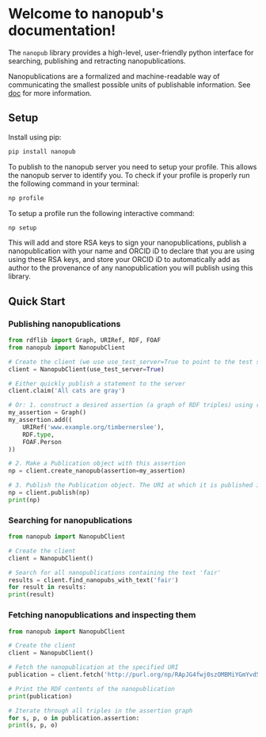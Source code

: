 
# Welcome to nanopub's documentation!

The `nanopub` library provides a high-level, user-friendly python interface for searching, publishing and retracting nanopublications.

Nanopublications are a formalized and machine-readable way of communicating the smallest possible units of publishable information. See [doc](getting-started/what-are-nanopubs) for more information.

## Setup

Install using pip:

```bash
pip install nanopub
```

To publish to the nanopub server you need to setup your profile. This allows the nanopub server to identify you. To check if your profile is properly run the following command in your terminal:

```bash
np profile
```

To setup a profile run the following interactive command:

```bash
np setup
```

This will add and store RSA keys to sign your nanopublications, publish a nanopublication with your name and ORCID iD to declare that you are using using these RSA keys, and store your ORCID iD to automatically add as author to the provenance of any nanopublication you will publish using this library.

## Quick Start


### Publishing nanopublications

```python
from rdflib import Graph, URIRef, RDF, FOAF
from nanopub import NanopubClient

# Create the client (we use use_test_server=True to point to the test server)
client = NanopubClient(use_test_server=True)

# Either quickly publish a statement to the server
client.claim('All cats are gray')

# Or: 1. construct a desired assertion (a graph of RDF triples) using rdflib
my_assertion = Graph()
my_assertion.add((
    URIRef('www.example.org/timbernerslee'),
    RDF.type,
    FOAF.Person
))

# 2. Make a Publication object with this assertion
np = client.create_nanopub(assertion=my_assertion)

# 3. Publish the Publication object. The URI at which it is published is returned.
np = client.publish(np)
print(np)
```

### Searching for nanopublications

```python
from nanopub import NanopubClient

# Create the client
client = NanopubClient()

# Search for all nanopublications containing the text 'fair'
results = client.find_nanopubs_with_text('fair')
for result in results:
print(result)
```

### Fetching nanopublications and inspecting them

```python
from nanopub import NanopubClient

# Create the client
client = NanopubClient()

# Fetch the nanopublication at the specified URI
publication = client.fetch('http://purl.org/np/RApJG4fwj0szOMBMiYGmYvd5MCtRle6VbwkMJUb1SxxDM')

# Print the RDF contents of the nanopublication
print(publication)

# Iterate through all triples in the assertion graph
for s, p, o in publication.assertion:
print(s, p, o)
```